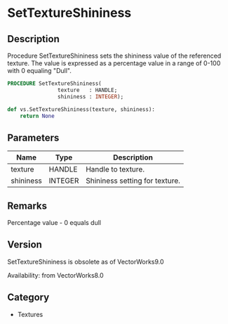 # SetTextureShininess

## Description
Procedure SetTextureShininess sets the shininess value of the referenced texture. The value is expressed as a percentage value in a range of 0-100 with 0 equaling &quot;Dull&quot;.

```pascal
PROCEDURE SetTextureShininess(
				texture   : HANDLE;
				shininess : INTEGER);
```

```python
def vs.SetTextureShininess(texture, shininess):
    return None
```

## Parameters
|Name|Type|Description|
|---|---|---|
|texture|HANDLE|Handle to texture.|
|shininess|INTEGER|Shininess setting for texture.|

## Remarks
Percentage value - 0 equals dull

## Version
SetTextureShininess is obsolete as of VectorWorks9.0<P>


Availability: from VectorWorks8.0

## Category
* Textures

